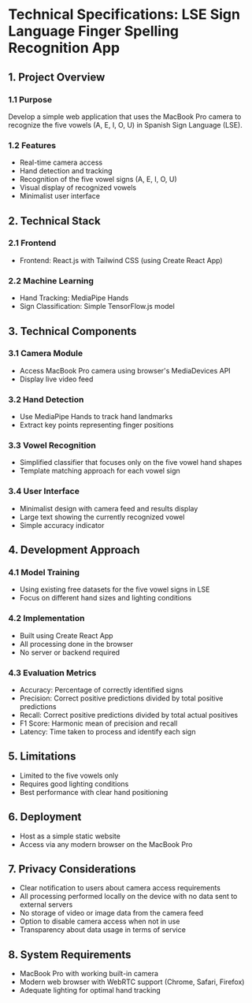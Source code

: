 # Technical Specifications: LSE Sign Language Finger Spelling Recognition App

## 1. Project Overview

### 1.1 Purpose
Develop a simple web application that uses the MacBook Pro camera to recognize the five vowels (A, E, I, O, U) in Spanish Sign Language (LSE).

### 1.2 Features
- Real-time camera access
- Hand detection and tracking
- Recognition of the five vowel signs (A, E, I, O, U)
- Visual display of recognized vowels
- Minimalist user interface

## 2. Technical Stack

### 2.1 Frontend
- Frontend: React.js with Tailwind CSS (using Create React App)

### 2.2 Machine Learning
- Hand Tracking: MediaPipe Hands
- Sign Classification: Simple TensorFlow.js model

## 3. Technical Components

### 3.1 Camera Module
- Access MacBook Pro camera using browser's MediaDevices API
- Display live video feed

### 3.2 Hand Detection
- Use MediaPipe Hands to track hand landmarks
- Extract key points representing finger positions

### 3.3 Vowel Recognition
- Simplified classifier that focuses only on the five vowel hand shapes
- Template matching approach for each vowel sign

### 3.4 User Interface
- Minimalist design with camera feed and results display
- Large text showing the currently recognized vowel
- Simple accuracy indicator

## 4. Development Approach

### 4.1 Model Training
- Using existing free datasets for the five vowel signs in LSE
- Focus on different hand sizes and lighting conditions

### 4.2 Implementation
- Built using Create React App
- All processing done in the browser
- No server or backend required

### 4.3 Evaluation Metrics
- Accuracy: Percentage of correctly identified signs
- Precision: Correct positive predictions divided by total positive predictions
- Recall: Correct positive predictions divided by total actual positives
- F1 Score: Harmonic mean of precision and recall
- Latency: Time taken to process and identify each sign

## 5. Limitations
- Limited to the five vowels only
- Requires good lighting conditions
- Best performance with clear hand positioning

## 6. Deployment
- Host as a simple static website
- Access via any modern browser on the MacBook Pro

## 7. Privacy Considerations
- Clear notification to users about camera access requirements
- All processing performed locally on the device with no data sent to external servers
- No storage of video or image data from the camera feed
- Option to disable camera access when not in use
- Transparency about data usage in terms of service

## 8. System Requirements
- MacBook Pro with working built-in camera
- Modern web browser with WebRTC support (Chrome, Safari, Firefox)
- Adequate lighting for optimal hand tracking